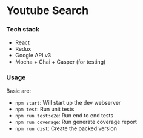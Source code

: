 
# Youtube Search

### Tech stack
- React
- Redux
- Google API v3
- Mocha + Chai + Casper (for testing)

### Usage
Basic are:
- `npm start`: Will start up the dev webserver
- `npm test`: Run unit tests
- `npm run test:e2e`: Run end to end tests
- `npm run coverage`: Run generate coverage report
- `npm run dist`: Create the packed version

